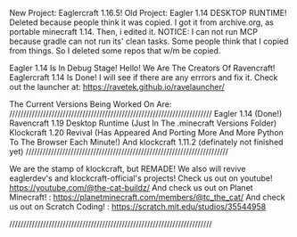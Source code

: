 New Project: Eaglercraft 1.16.5!
Old Project: Eagler 1.14 DESKTOP RUNTIME! Deleted because people think it was copied. I got it from archive.org, as portable minecraft 1.14. Then, i edited it. 
NOTICE:
I can not run MCP because gradle can not run its' clean tasks.
Some people think that I copied from things. So I deleted some repos that w/m be copied.


Eagler 1.14 Is In Debug Stage!
Hello! We Are The Creators Of Ravencraft!
Eaglercraft 1.14 Is Done! I will see if there are any errrors and fix it.
Check out the launcher at: https://ravetek.github.io/ravelauncher/

The Current Versions Being Worked On Are:
////////////////////////////////////////////////////////////////////////
Eagler 1.14 (Done!)
Ravencraft 1.19 Desktop Runtime (Just In The .minecraft Versions Folder)
Klockcraft 1.20 Revival (Has Appeared And Porting More And More Python To The Browser Each Minute!)
And klockcraft 1.11.2 (definately not finished yet)
////////////////////////////////////////////////////////////////////////

We are the stamp of klockcraft, but REMADE!
We also will revive eaglerdev's and klockcraft-official's projects!
Check us out on youtube! https://youtube.com/@the-cat-buildz/
And check us out on Planet Minecraft! : https://planetminecraft.com/members/@tc_the_cat/
And check us out on Scratch Coding! : https://scratch.mit.edu/studios/35544958

////////////////////////////////////////////////////////////////////////


